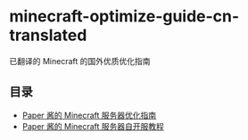 # minecraft-optimize-guide-cn-translated
已翻译的 Minecraft 的国外优质优化指南

## 目录
* [Paper 酱的 Minecraft 服务器优化指南](/paper-optimization.md)
* [Paper 酱的 Minecraft 服务器自开服教程](/minecraft-self-hosting.md)